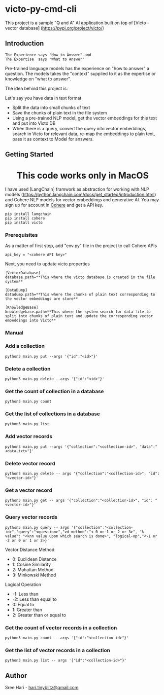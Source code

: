 # victo-py-cmd-cli

This project is a sample "Q and A" AI application built on top of [Victo - vector database] (https://pypi.org/project/victo/)

## Introduction

```
The Experience says "How to Answer" and
The Expertise  says "What to Answer"
```

Pre-trained language models has the experience on "how to answer" a question. The models takes the "context" supplied to it as the expertise or knowledge on "what to answer".

The idea behind this project is:

Let's say you have data in text format
- Split the data into small chunks of text
- Save the chunks of plain text in the file system
- Using a pre-trained NLP model, get the vector embeddings for this text and put into Victo DB
- When there is a query, convert the query into vector embeddings, search in Victo for relevant data, re-map the embeddings to plain text, pass it as context to Model for answers.

## Getting Started

<div align="center"> <h1> This code works only in MacOS</h1></div>

I have used [LangChain] framwork as abstraction for working with NLP models (https://python.langchain.com/docs/get_started/introduction.html) and Cohere NLP models for vector embeddings and generative AI. You may sign up for account in [Cohere](https://cohere.com/) and get a API key.

```
pip install langchain
pip install cohere
pip install victo
```

### Prerequisites

As a matter of first step, add "env.py" file in the project to call Cohere APIs

```
api_key = "<cohere API key>"
```

Next, you need to update victo.properties

```
[VectorDatabase]
database.path=**This where the victo database is created in the file system**

[DataDump]
datadump.path=**This where the chunks of plain text corresponding to the vector embeddings are store**

[KnowledgeBase]
knowledgebase.path=**This where the system search for data file to split into chunks of plain text and update the corresponding vector embeddings into Victo**
```

### Manual

### Add a collection 

```
python3 main.py put --args '{"id":"<id>"}'
```

### Delete a collection

```
python3 main.py delete --args '{"id":"<id>"}'
```

### Get the count of collection in a database

```
python3 main.py count
```

### Get the list of collections in a database

```
python3 main.py list
```

### Add vector records

```
python3 main.py put --args '{"collection":"<collection-id>", "data":"<data.txt>"}'
```

### Delete vector record

```
python3 main.py delete -- args '{"collection":"<collection-id>", "id": "<vector-id>"}'
```

### Get a vector record

```
python3 main.py get -- args '{"collection":"<collection-id>", "id": "<vector-id>"}'
```

### Query vector records

```
python3 main.py query -- args '{"collection":"<collection-id>","query":"<question>","vd-method":"< 0 or 1 or 2 or 3>", "k-value": "<knn value upon which search is done>", "logical-op","<-1 or -2 or 0 or 1 or 2>}'
```
Vector Distance Method:
- 0: Euclidean Distance
- 1: Cosine Similarity
- 2: Mahattan Method
- 3: Minkowski Method

Logical Operation
- -1: Less than
- -2: Less than equal to  
-  0: Equal to
-  1: Greater than
-  2: Greater than or equal to

### Get the count of vector records in a collection

```
python3 main.py count -- args '{"id":"<collection-id>"}'
```

### Get the list of vector records in a collection

```
python3 main.py list -- args '{"id":"<collection-id>"}'
```

## Author

Sree Hari - hari.tinyblitz@gmail.com
